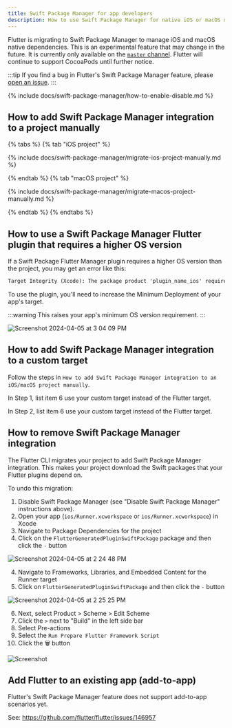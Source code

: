 ```yaml
---
title: Swift Package Manager for app developers
description: How to use Swift Package Manager for native iOS or macOS dependencies
---
```


Flutter is migrating to Swift Package Manager to manage iOS and macOS native dependencies.
This is an experimental feature that may change in the future.
It is currently only available on the [`master` channel](https://docs.flutter.dev/release/upgrade#switching-flutter-channels).
Flutter will continue to support CocoaPods until further notice.

:::tip
If you find a bug in Flutter's Swift Package Manager feature,
please [open an issue](https://github.com/flutter/flutter/issues/new?template=2_bug.yml).
:::

{% include docs/swift-package-manager/how-to-enable-disable.md %}

## How to add Swift Package Manager integration to a project manually

{% tabs %}
{% tab "iOS project" %}

{% include docs/swift-package-manager/migrate-ios-project-manually.md %}

{% endtab %}
{% tab "macOS project" %}

{% include docs/swift-package-manager/migrate-macos-project-manually.md %}

{% endtab %}
{% endtabs %}

## How to use a Swift Package Manager Flutter plugin that requires a higher OS version

If a Swift Package Flutter Manager plugin requires a higher OS version than
the project, you may get an error like this:

```txt
Target Integrity (Xcode): The package product 'plugin_name_ios' requires minimum platform version 14.0 for the iOS platform, but this target supports 12.0
```

To use the plugin, you'll need to increase the Minimum Deployment of your
app's target.

:::warning
This raises your app's minimum OS version requirement.
:::

![Screenshot 2024-04-05 at 3 04 09 PM](https://github.com/flutter/flutter/assets/15619084/c7cfe40c-8d90-4be5-9bee-b92af090f663)

## How to add Swift Package Manager integration to a custom target

Follow the steps in `How to add Swift Package Manager integration to an iOS/macOS project manually`.

In Step 1, list item 6 use your custom target instead of the Flutter target.

In Step 2, list item 6 use your custom target instead of the Flutter target.

## How to remove Swift Package Manager integration

The Flutter CLI migrates your project to add Swift Package Manager integration.
This makes your project download the Swift packages that your Flutter plugins
depend on.

To undo this migration:

1. Disable Swift Package Manager (see "Disable Swift Package Manager" instructions above).
2. Open your app (`ios/Runner.xcworkspace` or `ios/Runner.xcworkspace`) in Xcode
3. Navigate to Package Dependencies for the project
4. Click on the `FlutterGeneratedPluginSwiftPackage` package and then click the `-` button

![Screenshot 2024-04-05 at 2 24 48 PM](https://github.com/flutter/flutter/assets/15619084/2ad421e3-473e-4db4-92a1-175b5984c822)

4. Navigate to Frameworks, Libraries, and Embedded Content for the Runner target
5. Click on `FlutterGeneratedPluginSwiftPackage` and then click the `-` button

![Screenshot 2024-04-05 at 2 25 25 PM](https://github.com/flutter/flutter/assets/15619084/caa5194a-80c2-4243-b251-13bd8fd3bfee)

6. Next, select Product > Scheme > Edit Scheme
7. Click the `>` next to "Build" in the left side bar
8. Select Pre-actions
9. Select the `Run Prepare Flutter Framework Script`
10. Click the 🗑️ button

![Screenshot](https://github.com/flutter/flutter/assets/737941/0f760191-bfb5-400b-a120-7c99f4751b0f)

## Add Flutter to an existing app (add-to-app)

Flutter's Swift Package Manager feature does not support add-to-app scenarios yet.

See: https://github.com/flutter/flutter/issues/146957

